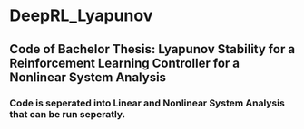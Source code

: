 # DeepRL_Lyapunov
## Code of Bachelor Thesis: Lyapunov Stability for a Reinforcement Learning Controller for a Nonlinear System Analysis
### Code is seperated into Linear and Nonlinear System Analysis that can be run seperatly. 

